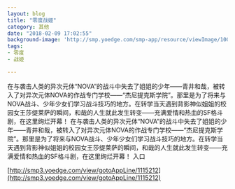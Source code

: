 ```yaml
---
layout: blog
title: "零度战姬"
category: 其他
date: "2018-02-09 17:02:55"
background-image: 'http://smp.yoedge.com/smp-app/resource/viewImage/1000622appline.png'
tags:
- 零度
- 战姬

---
```

在与袭击人类的异次元体“NOVA”的战斗中失去了姐姐的少年——青井和哉，被转入了对异次元体NOVA的作战专门学校——“杰尼提克斯学院”。那里是为了将来与NOVA战斗、少年少女们学习战斗技巧的地方。在转学当天遇到背影神似姐姐的校园女王莎缇莱萨的瞬间，和哉的人生就此发生转变——充满爱情和热血的SF格斗剧，在这里绚烂开幕！
在与袭击人类的异次元体“NOVA”的战斗中失去了姐姐的少年——青井和哉，被转入了对异次元体NOVA的作战专门学校——“杰尼提克斯学院”。那里是为了将来与NOVA战斗、少年少女们学习战斗技巧的地方。在转学当天遇到背影神似姐姐的校园女王莎缇莱萨的瞬间，和哉的人生就此发生转变——充满爱情和热血的SF格斗剧，在这里绚烂开幕！
入口

[http://smp3.yoedge.com/view/gotoAppLine/1115212](http://smp3.yoedge.com/view/gotoAppLine/1115212)

        
